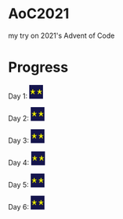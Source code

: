 # AoC2021
my try on 2021's Advent of Code

# Progress
Day 1: <img src="..\\media\\aoc_part2.png" height="28">

Day 2: <img src="..\\media\\aoc_part2.png" height="28">

Day 3: <img src="..\\media\\aoc_part2.png" height="28">

Day 4: <img src="..\\media\\aoc_part2.png" height="28">

Day 5: <img src="..\\media\\aoc_part2.png" height="28">

Day 6: <img src="..\\media\\aoc_part2.png" height="28">
